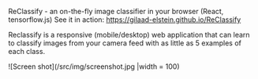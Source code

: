 ReClassify - an on-the-fly image classifier in your browser (React, tensorflow.js)
See it in action: https://gilaad-elstein.github.io/ReClassify

Reclassify is a responsive (mobile/desktop) web application that can learn to classify images from your camera feed with as little as 5 examples of each class. 

![Screen shot](/src/img/screenshot.jpg |width = 100)
